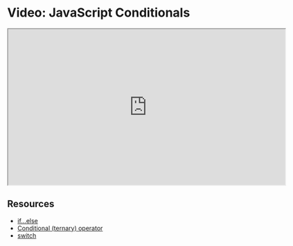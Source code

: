 #  Video: JavaScript Conditionals

<iframe src="https://player.vimeo.com/video/549149623?title=0&byline=0&portrait=0" width="640" height="360" allowfullscreen="allowfullscreen" allow="autoplay; fullscreen; picture-in-picture"></iframe>

## Resources

- [if...else](https://developer.mozilla.org/en-US/docs/Web/JavaScript/Reference/Statements/if...else)
- [Conditional (ternary) operator](https://developer.mozilla.org/en-US/docs/Web/JavaScript/Reference/Operators/Conditional_Operator)
- [switch](https://developer.mozilla.org/en-US/docs/Web/JavaScript/Reference/Statements/switch)
